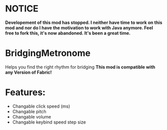 
# NOTICE
**Developement of this mod has stopped. I neither have time to work on this mod and nor do I have the motivation to work with Java anymore. Feel free to fork this, it's now abandoned. It's been a great time.**

# BridgingMetronome
Helps you find the right rhythm for bridging
__This mod is compatible with any Version of Fabric!__

# Features:
- Changable click speed (ms)
- Changable pitch
- Changable volume
- Changable keybind speed step size

